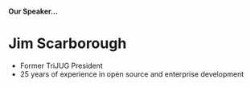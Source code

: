 #### Our Speaker...

# Jim Scarborough
- Former TriJUG President
- 25 years of experience in open source and enterprise development

